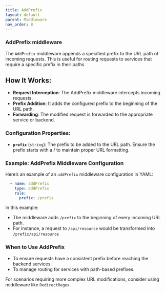 ```yaml
---
title: AddPrefix
layout: default
parent: Middleware
nav_order: 8
---
```



### AddPrefix middleware

The `AddPrefix` middleware appends a specified prefix to the URL path of incoming requests. This is useful for routing requests to services that require a specific prefix in their paths
## How It Works:
- **Request Interception**: The AddPrefix middleware intercepts incoming requests.
- **Prefix Addition**: It adds the configured prefix to the beginning of the URL path.
- **Forwarding**: The modified request is forwarded to the appropriate service or backend.
### Configuration Properties:
- **`prefix`** (`string`): The prefix to be added to the URL path. Ensure the prefix starts with a / to maintain proper URL formatting.

### Example: AddPrefix Middleware Configuration

Here’s an example of an `addPrefix` middleware configuration in YAML:

```yaml
  - name: addPrefix
    type: addPrefix
    rule:
      prefix: /prefix
```
In this example:

- The middleware adds `/prefix` to the beginning of every incoming URL path.
- For instance, a request to `/api/resource` would be transformed into `/prefix/api/resource`

### When to Use AddPrefix
- To ensure requests have a consistent prefix before reaching the backend services.
- To manage routing for services with path-based prefixes.

For scenarios requiring more complex URL modifications, consider using middleware like `RedirectRegex`.